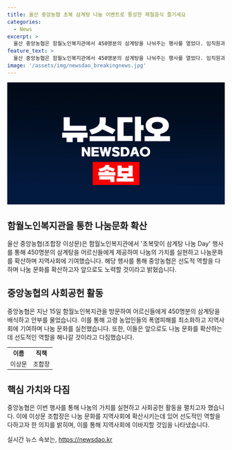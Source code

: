 ```yaml
---
title: 울산 중앙농협 초복 삼계탕 나눔 이벤트로 풍성한 제철음식 즐기세요
categories:
  - News
excerpt: >
  울산 중앙농협은 함월노인복지관에서 450명분의 삼계탕을 나눠주는 행사를 열었다. 임직원과 여성조직 봉사단 20여명이 어르신들을 위해 삼계탕을 준비하고 배식했다. 조합장 이상문은 이를 통해 나눔 문화를 확산하고 지역사회에 기여하겠다는 다짐을 밝혔다.
feature_text: >
  울산 중앙농협은 함월노인복지관에서 450명분의 삼계탕을 나눠주는 행사를 열었다. 임직원과 여성조직 봉사단 20여명이 어르신들을 위해 삼계탕을 준비하고 배식했다. 조합장 이상문은 이를 통해 나눔 문화를 확산하고 지역사회에 기여하겠다는 다짐을 밝혔다.
image: '/assets/img/newsdao_breakingnews.jpg'
---
```


<p><img src="/assets/img/newsdao_breakingnews.jpg" alt="cryptoinkorea 속보" /></p>

<h2 data-ke-size="size26">함월노인복지관을 통한 나눔문화 확산</h2>

<p data-ke-size="size16">울산 중앙농협(조합장 이상문)은 함월노인복지관에서 '초복맞이 삼계탕 나눔 Day' 행사를 통해 450명분의 삼계탕을 어르신들에게 제공하여 나눔의 가치를 실현하고 나눔문화를 확산하며 지역사회에 기여했습니다. 해당 행사를 통해 중앙농협은 선도적 역할을 다하며 나눔 문화를 확산하고자 앞으로도 노력할 것이라고 밝혔습니다.</p>

<h2 data-ke-size="size26">중앙농협의 사회공헌 활동</h2>

<p data-ke-size="size16">중앙농협은 지난 15일 함월노인복지관을 방문하여 어르신들에게 450명분의 삼계탕을 배식하고 안부를 물었습니다. 이를 통해 고령 농업인들의 폭염피해를 최소화하고 지역사회에 기여하며 나눔 문화를 실천했습니다. 또한, 이들은 앞으로도 나눔 문화를 확산하는데 선도적인 역할을 해나갈 것이라고 다짐했습니다.</p>

<table>
  <tr>
    <td style="text-align: center; height: 17px;"><b>이름</b></td>
    <td style="text-align: center; height: 17px;"><b>직책</b></td>
  </tr>
  <tr>
    <td style="text-align: center; height: 17px;">이상문</td>
    <td style="text-align: center; height: 17px;">조합장</td>
  </tr>
</table>

<h2 data-ke-size="size26">핵심 가치와 다짐</h2>

<p data-ke-size="size16">중앙농협은 이번 행사를 통해 나눔의 가치를 실현하고 사회공헌 활동을 펼치고자 했습니다. 이에 이상문 조합장은 나눔 문화를 지역사회에 확산시키는데 있어 선도적인 역할을 다하고자 한 의지를 밝히며, 이를 통해 지역사회에 이바지할 것임을 나타냈습니다.</p>
실시간 뉴스 속보는, <a href="https://newsdao.kr" rel="dofollow">https://newsdao.kr</a>


